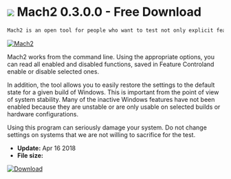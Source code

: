 # ![](https://cdn.softexe.net/static/icon/b/mach2-10381.png) Mach2 0.3.0.0 - Free Download

```sh
Mach2 is an open tool for people who want to test not only explicit features in the Windows builds of developers, but also those excluded by Microsoft at an early stage of development.
```
[![Mach2](https://gallery.dpcdn.pl/imgc/Tools/81872/g_-_420x350_1.5_-_xca72bedf-7985-47cc-bfca-562aa6f361dd.png)](https://softexe.net/win/development-it/development-tools/mach2:pRchp.html)

Mach2 works from the command line. Using the appropriate options, you can read all enabled and disabled functions, saved in Feature Controland enable or disable selected ones.
 
 In addition, the tool allows you to easily restore the settings to the default state for a given build of Windows. This is important from the point of view of system stability. Many of the inactive Windows features have not been enabled because they are unstable or are only usable on selected builds or hardware configurations.
 
 Using this program can seriously damage your system. Do not change settings on systems that we are not willing to sacrifice for the test.


- **Update:** Apr 16 2018
- **File size:** 

[![Download](https://cdn.softexe.net/static/img/download.png)](https://softexe.net/win/development-it/development-tools/mach2:pRchp.html)

